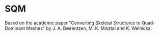 # SQM

Based on the academic paper "Converting Skeletal Structures to Quad-Dominant Meshes" by J. A. Bærentzen, M. K. Misztal and K. Wełnicka.
